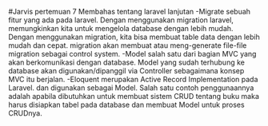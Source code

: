 #Jarvis pertemuan 7
Membahas tentang laravel lanjutan
-Migrate sebuah fitur yang ada pada laravel. Dengan menggunakan migration laravel, memungkinkan kita untuk mengelola database dengan lebih mudah. Dengan menggunakan migration, kita bisa membuat table data dengan lebih mudah dan cepat. migration akan membuat atau meng-generate file-file migration sebagai control system.
-Model salah satu dari bagian MVC yang akan berkomunikasi dengan database. Model yang sudah terhubung ke database akan digunakan/dipanggil via Controller sebagaimana konsep MVC itu berjalan.
-Eloquent merupakan Active Record Implementation pada Laravel. dan digunakan sebagai Model. Salah satu contoh penggunaannya adalah apabila dibutuhkan untuk membuat sistem CRUD tentang buku maka harus disiapkan tabel pada database dan membuat Model untuk proses CRUDnya.
